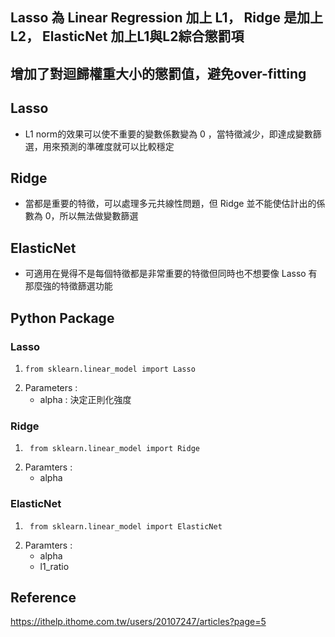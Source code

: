 ## Lasso 為 Linear Regression 加上 L1， Ridge 是加上 L2， ElasticNet 加上L1與L2綜合懲罰項
## 增加了對迴歸權重大小的懲罰值，避免over-fitting
## Lasso 
* L1 norm的效果可以使不重要的變數係數變為 0 ，當特徵減少，即達成變數篩選，用來預測的準確度就可以比較穩定
## Ridge
* 當都是重要的特徵，可以處理多元共線性問題，但 Ridge 並不能使估計出的係數為 0，所以無法做變數篩選
## ElasticNet
* 可適用在覺得不是每個特徵都是非常重要的特徵但同時也不想要像 Lasso 有那麼強的特徵篩選功能
## Python Package
### Lasso
1.     from sklearn.linear_model import Lasso
2. Parameters :
     * alpha : 決定正則化強度
### Ridge
1.      from sklearn.linear_model import Ridge
2.  Paramters :
     * alpha
### ElasticNet
1.      from sklearn.linear_model import ElasticNet
2.  Paramters :
     * alpha
     * l1_ratio

## Reference
https://ithelp.ithome.com.tw/users/20107247/articles?page=5
